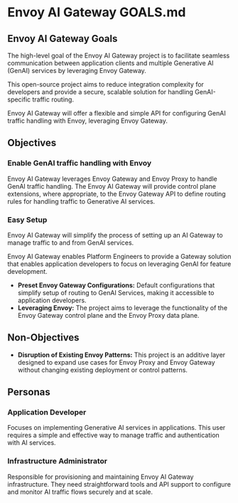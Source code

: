 
# Envoy AI Gateway GOALS.md

## Envoy AI Gateway Goals

The high-level goal of the Envoy AI Gateway project is to facilitate seamless communication between application clients and multiple Generative AI (GenAI) services by leveraging Envoy Gateway. 

This open-source project aims to reduce integration complexity for developers and provide a secure, scalable solution for handling GenAI-specific traffic routing. 

Envoy AI Gateway will offer a flexible and simple API for configuring GenAI traffic handling with Envoy, leveraging Envoy Gateway.

## Objectives

### Enable GenAI traffic handling with Envoy

Envoy AI Gateway leverages Envoy Gateway and Envoy Proxy to handle GenAI traffic handling. The Envoy AI Gateway will provide control plane extensions, where appropriate, to the Envoy Gateway API to define routing rules for handling traffic to Generative AI services.

### Easy Setup

Envoy AI Gateway will simplify the process of setting up an AI Gateway to manage traffic to and from GenAI services.

Envoy AI Gateway enables Platform Engineers to provide a Gateway solution that enables application developers to focus on leveraging GenAI for feature development.

* **Preset Envoy Gateway Configurations:** Default configurations that simplify setup of routing to GenAI Services, making it accessible to application developers.  
* **Leveraging  Envoy:** The project aims to leverage the functionality of the Envoy Gateway control plane and the Envoy Proxy data plane.

## Non-Objectives

* **Disruption of Existing Envoy Patterns:** This project is an additive layer designed to expand use cases for Envoy Proxy and Envoy Gateway without changing existing deployment or control patterns.

## Personas

### Application Developer

Focuses on implementing Generative AI services in applications. This user requires a simple and effective way to manage traffic and authentication with AI services.

### Infrastructure Administrator

Responsible for provisioning and maintaining Envoy AI Gateway infrastructure. They need straightforward tools and API support to configure and monitor AI traffic flows securely and at scale.